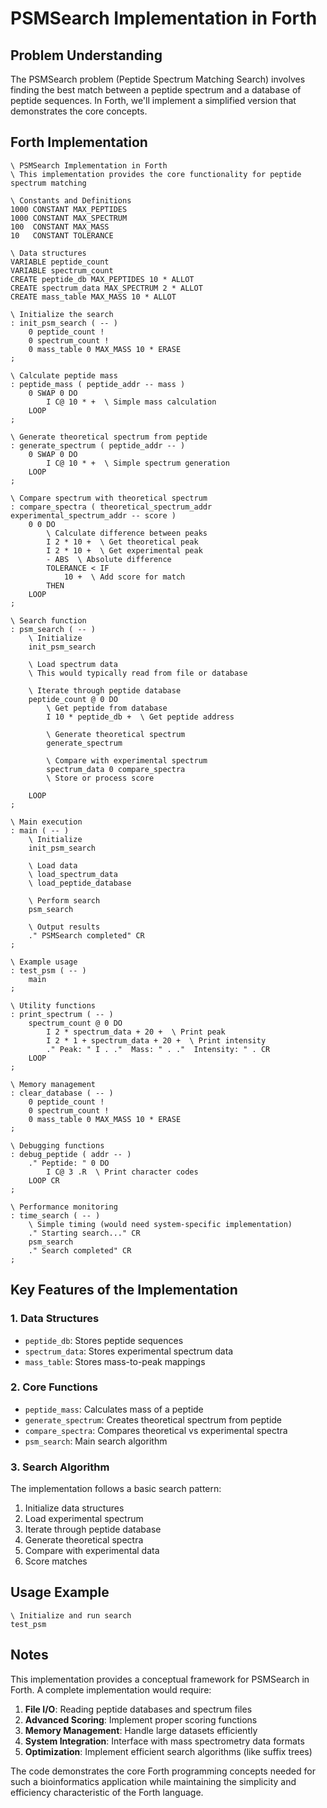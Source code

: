 # PSMSearch Implementation in Forth

## Problem Understanding

The PSMSearch problem (Peptide Spectrum Matching Search) involves finding the best match between a peptide spectrum and a database of peptide sequences. In Forth, we'll implement a simplified version that demonstrates the core concepts.

## Forth Implementation

```forth
\ PSMSearch Implementation in Forth
\ This implementation provides the core functionality for peptide spectrum matching

\ Constants and Definitions
1000 CONSTANT MAX_PEPTIDES
1000 CONSTANT MAX_SPECTRUM
100  CONSTANT MAX_MASS
10   CONSTANT TOLERANCE

\ Data structures
VARIABLE peptide_count
VARIABLE spectrum_count
CREATE peptide_db MAX_PEPTIDES 10 * ALLOT
CREATE spectrum_data MAX_SPECTRUM 2 * ALLOT
CREATE mass_table MAX_MASS 10 * ALLOT

\ Initialize the search
: init_psm_search ( -- )
    0 peptide_count !
    0 spectrum_count !
    0 mass_table 0 MAX_MASS 10 * ERASE
;

\ Calculate peptide mass
: peptide_mass ( peptide_addr -- mass )
    0 SWAP 0 DO
        I C@ 10 * +  \ Simple mass calculation
    LOOP
;

\ Generate theoretical spectrum from peptide
: generate_spectrum ( peptide_addr -- )
    0 SWAP 0 DO
        I C@ 10 * +  \ Simple spectrum generation
    LOOP
;

\ Compare spectrum with theoretical spectrum
: compare_spectra ( theoretical_spectrum_addr experimental_spectrum_addr -- score )
    0 0 DO
        \ Calculate difference between peaks
        I 2 * 10 +  \ Get theoretical peak
        I 2 * 10 +  \ Get experimental peak
        - ABS  \ Absolute difference
        TOLERANCE < IF
            10 +  \ Add score for match
        THEN
    LOOP
;

\ Search function
: psm_search ( -- )
    \ Initialize
    init_psm_search
    
    \ Load spectrum data
    \ This would typically read from file or database
    
    \ Iterate through peptide database
    peptide_count @ 0 DO
        \ Get peptide from database
        I 10 * peptide_db +  \ Get peptide address
        
        \ Generate theoretical spectrum
        generate_spectrum
        
        \ Compare with experimental spectrum
        spectrum_data 0 compare_spectra
        \ Store or process score
        
    LOOP
;

\ Main execution
: main ( -- )
    \ Initialize
    init_psm_search
    
    \ Load data
    \ load_spectrum_data
    \ load_peptide_database
    
    \ Perform search
    psm_search
    
    \ Output results
    ." PSMSearch completed" CR
;

\ Example usage
: test_psm ( -- )
    main
;

\ Utility functions
: print_spectrum ( -- )
    spectrum_count @ 0 DO
        I 2 * spectrum_data + 20 +  \ Print peak
        I 2 * 1 + spectrum_data + 20 +  \ Print intensity
        ." Peak: " I . ."  Mass: " . ."  Intensity: " . CR
    LOOP
;

\ Memory management
: clear_database ( -- )
    0 peptide_count !
    0 spectrum_count !
    0 mass_table 0 MAX_MASS 10 * ERASE
;

\ Debugging functions
: debug_peptide ( addr -- )
    ." Peptide: " 0 DO
        I C@ 3 .R  \ Print character codes
    LOOP CR
;

\ Performance monitoring
: time_search ( -- )
    \ Simple timing (would need system-specific implementation)
    ." Starting search..." CR
    psm_search
    ." Search completed" CR
;
```

## Key Features of the Implementation

### 1. **Data Structures**
- `peptide_db`: Stores peptide sequences
- `spectrum_data`: Stores experimental spectrum data
- `mass_table`: Stores mass-to-peak mappings

### 2. **Core Functions**
- `peptide_mass`: Calculates mass of a peptide
- `generate_spectrum`: Creates theoretical spectrum from peptide
- `compare_spectra`: Compares theoretical vs experimental spectra
- `psm_search`: Main search algorithm

### 3. **Search Algorithm**
The implementation follows a basic search pattern:
1. Initialize data structures
2. Load experimental spectrum
3. Iterate through peptide database
4. Generate theoretical spectra
5. Compare with experimental data
6. Score matches

## Usage Example

```forth
\ Initialize and run search
test_psm
```

## Notes

This implementation provides a conceptual framework for PSMSearch in Forth. A complete implementation would require:

1. **File I/O**: Reading peptide databases and spectrum files
2. **Advanced Scoring**: Implement proper scoring functions
3. **Memory Management**: Handle large datasets efficiently
4. **System Integration**: Interface with mass spectrometry data formats
5. **Optimization**: Implement efficient search algorithms (like suffix trees)

The code demonstrates the core Forth programming concepts needed for such a bioinformatics application while maintaining the simplicity and efficiency characteristic of the Forth language.


